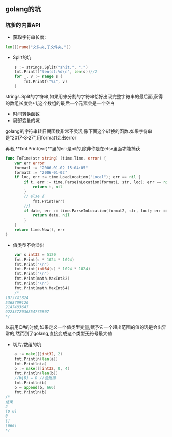 
## golang的坑

### 坑爹的内置API

- 获取字符串长度:
```go
len([]rune("文件夹,子文件夹,"))
```

- Split的坑
```go
	s := strings.Split("shit,", ",")
	fmt.Printf("len(s):%d\n", len(s))//2
	for _, v := range s {
		fmt.Printf("%s", v)
	}
```
strings.Split的字符串,如果用来分割的字符串恰好出现完整字符串的最后面,获得的数组长度会+1,这个数组的最后一个元素会是一个空白


- 时间转换函数
- 局部变量的坑

golang的字符串转日期函数非常不灵活,像下面这个转换的函数.如果字符串是"2017-3-27",用format1会出error

再者,**fmt.Print(err)**里的err是nil的,除非你是在else里面才能捕获

```go
func ToTime(str string) (time.Time, error) {
    var err error
    format1 := "2006-01-02 15:04:05"
    format2 := "2006-01-02"
    if loc, err := time.LoadLocation("Local"); err == nil {
        if t, err := time.ParseInLocation(format1, str, loc); err == nil {
            return t, nil
        }
        // else {
            fmt.Print(err)
        //}
        if date, err := time.ParseInLocation(format2, str, loc); err == nil {
            return date, nil
        }
    }
    return time.Now(), err
}
```

- 值类型不会溢出

```go
	var s int32 = 5120
	fmt.Print(s * 1024 * 1024)
	fmt.Print("\n")
	fmt.Print(int64(s) * 1024 * 1024)
	fmt.Print("\n")
	fmt.Print(math.MaxInt32)
	fmt.Print("\n")
	fmt.Print(math.MaxInt64)
    /*
1073741824
5368709120
2147483647
9223372036854775807
*/
```
以前用C#的时候,如果定义一个值类型变量,赋予它一个超出范围的值的话是会出异常的,然而到了golang,直接变成这个类型无符号最大值

- 切片/数组的坑

```go
	a := make([]int32, 2)
	fmt.Println(len(a))
	fmt.Println(a)
	b := make([]int32, 0, 4)
	fmt.Println(len(b))
	//b[0] = 0 //会报错
	fmt.Println(b)
	b = append(b, 666)
	fmt.Println(b)
/*
结果
2
[0 0]
0
[]
[666]
*/    
```

